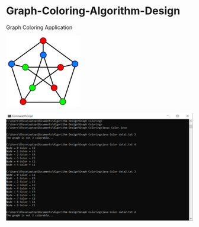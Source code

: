 # Graph-Coloring-Algorithm-Design
Graph Coloring Application

<img src="/imageColoring.png" width="200"></img>

![](/cmdColoring.PNG)
